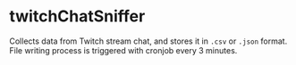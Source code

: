 # twitchChatSniffer
Collects data from Twitch stream chat, and stores it in `.csv` or `.json` format.
File writing process is triggered with cronjob every 3 minutes.
